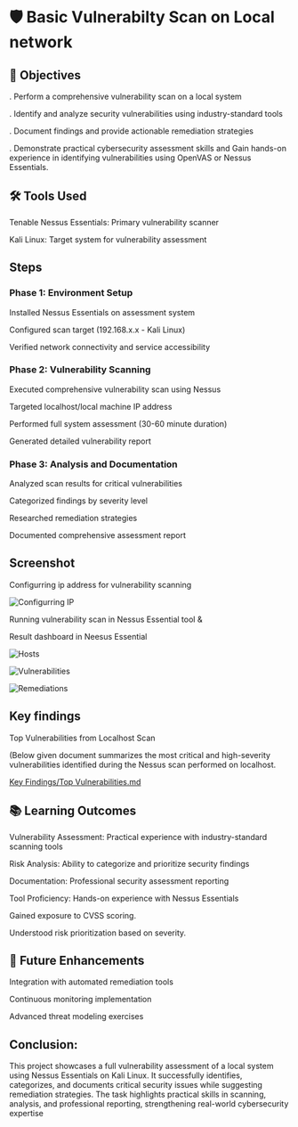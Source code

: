 # 🛡️ Basic Vulnerabilty Scan on Local network

## 🎯 Objectives

 . Perform a comprehensive vulnerability scan on a local system
 
 . Identify and analyze security vulnerabilities using industry-standard tools
 
 . Document findings and provide actionable remediation strategies
 
 . Demonstrate practical cybersecurity assessment skills and Gain hands-on experience in identifying vulnerabilities using OpenVAS or Nessus Essentials.

## 🛠️ Tools Used

Tenable Nessus Essentials: Primary vulnerability scanner

Kali Linux: Target system for vulnerability assessment

## Steps

### Phase 1: Environment Setup

Installed Nessus Essentials on assessment system

Configured scan target (192.168.x.x - Kali Linux)

Verified network connectivity and service accessibility


### Phase 2: Vulnerability Scanning

Executed comprehensive vulnerability scan using Nessus

Targeted localhost/local machine IP address

Performed full system assessment (30-60 minute duration)

Generated detailed vulnerability report


### Phase 3: Analysis and Documentation

Analyzed scan results for critical vulnerabilities

Categorized findings by severity level

Researched remediation strategies

Documented comprehensive assessment report

## Screenshot

Configurring ip address for vulnerability scanning

![Configurring IP](https://github.com/user-attachments/assets/f18116e0-018d-4ec7-aef9-b9be6c87f718)


Running vulnerability scan in Nessus Essential tool &

Result dashboard in Neesus Essential


![Hosts](https://github.com/user-attachments/assets/bfc1a907-b177-4d2d-b52a-736d5e5c4c7f)

![Vulnerabilities](https://github.com/user-attachments/assets/733f6897-1cc2-4e3e-965e-ea7f5bd58475)

![Remediations](https://github.com/user-attachments/assets/880a8613-44a2-4cc1-bf53-1e6bd7b3b393)

## Key findings

Top Vulnerabilities from Localhost Scan

(Below given document summarizes the most critical and high-severity vulnerabilities identified during the Nessus scan performed on localhost.

[Key Findings/Top Vulnerabilities.md](url)

## 📚 Learning Outcomes

Vulnerability Assessment: Practical experience with industry-standard scanning tools

Risk Analysis: Ability to categorize and prioritize security findings

Documentation: Professional security assessment reporting

Tool Proficiency: Hands-on experience with Nessus Essentials

Gained exposure to CVSS scoring.

Understood risk prioritization based on severity.

## 🚀 Future Enhancements

Integration with automated remediation tools

Continuous monitoring implementation

Advanced threat modeling exercises

## Conclusion:

This project showcases a full vulnerability assessment of a local system using Nessus Essentials on Kali Linux. It successfully identifies, categorizes, and documents critical security issues while suggesting remediation strategies. The task highlights practical skills in scanning, analysis, and professional reporting, strengthening real-world cybersecurity expertise
